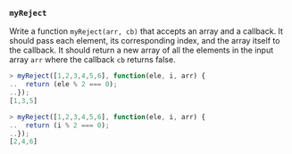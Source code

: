 ### `myReject`

Write a function `myReject(arr, cb)` that accepts an array and a callback. It should pass each element, its corresponding index, and the array itself to the callback. It should return a new array of all the elements in the input array `arr` where the callback `cb` returns false.

```js
> myReject([1,2,3,4,5,6], function(ele, i, arr) {
..  return (ele % 2 === 0);
..});
[1,3,5]

> myReject([1,2,3,4,5,6], function(ele, i, arr) {
..  return (i % 2 === 0);
..});
[2,4,6]
```
